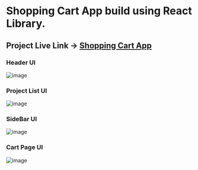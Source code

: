 # Shopping Cart App build using React Library.

## Project Live Link -> [Shopping Cart App](https://shivam-dhyani-shopping-cart-app.netlify.app/)

### Header UI

![image](https://user-images.githubusercontent.com/69079491/206394890-54a0957e-e16d-4a38-bbc6-952bde527826.png)

### Project List UI

![image](https://user-images.githubusercontent.com/69079491/206394504-771dd504-85d9-48e6-8c98-1abf7454c308.png)

### SideBar UI

![image](https://user-images.githubusercontent.com/69079491/206395240-c90357a6-ff57-4c14-998d-74545cd24067.png)

### Cart Page UI

![image](https://user-images.githubusercontent.com/69079491/206394786-57393938-6f44-430f-8a36-6adcca1528cd.png)


